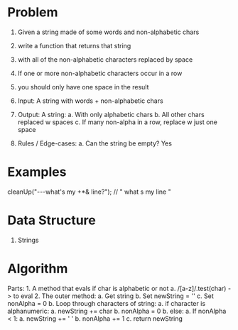 # Problem
  
  1. Given a string made of some words and non-alphabetic chars
  2. write a function that returns that string
  3. with all of the non-alphabetic characters replaced by space
  4. If one or more non-alphabetic characters occur in a row
  5. you should only have one space in the result

  1. Input: A string with words + non-alphabetic chars
  2. Output: A string:
    a. With only alphabetic chars
    b. All other chars replaced w spaces 
    c. If many non-alpha in a row, replace w just one space
  3. Rules / Edge-cases:
    a. Can the string be empty? Yes 

# Examples

cleanUp("---what's my +*& line?");    // " what s my line "

# Data Structure

  1. Strings

# Algorithm

  Parts:
    1. A method that evals if char is alphabetic or not
      a. /[a-z]/.test(char) -> to eval 
    2. The outer method:
      a. Get string 
      b. Set newString = ''
      c. Set nonAlpha = 0
      b. Loop through characters of string:
        a. if character is alphanumeric:
          a. newString += char 
          b. nonAlpha = 0
        b. else:
          a. If nonAlpha < 1:
            a. newString += ' '
          b. nonAlpha += 1
        c. return newString

